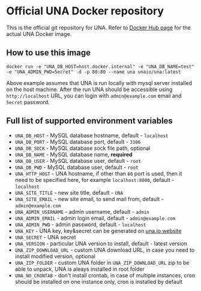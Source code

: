 # Official UNA Docker repository

This is the official git repository for UNA. Refer to [Docker Hub page](https://hub.docker.com/r/unaio/una) for the actual UNA Docker image.


## How to use this image

```
docker run -e "UNA_DB_HOST=host.docker.internal" -e "UNA_DB_NAME=test" -e "UNA_ADMIN_PWD=5ecret" -d -p 80:80 --name una unaio/una:latest
```

Above example assumes that UNA is run locally with mysql server installed on the host machine. After the run UNA should be accessible using `http://localhost` URL, you can login with `admin@example.com` email and   `5ecret` password.

## Full list of supported environment variables

- `UNA_DB_HOST` - MySQL database hostname, default - `localhost`
- `UNA_DB_PORT` - MySQL database port, default - `3306`
- `UNA_DB_SOCK` - MySQL database sock file path, optional
- `UNA_DB_NAME` - MySQL database name, **required** 
- `UNA_DB_USER` - MySQL database user, default - `root`
- `UNA_DB_PWD` - MySQL database user, default - `root`
- `UNA_HTTP_HOST` - UNA hostname, if other than `80` port is used, then it need to be specified here, for example `localhost:8000`, default - `localhost` 
- `UNA_SITE_TITLE` - new site title, default - `UNA`
- `UNA_SITE_EMAIL` - new site email, to send mail from, default - `admin@example.com`
- `UNA_ADMIN_USERNAME` - admin username, default - `admin`
- `UNA_ADMIN_EMAIL` - admin login email, default - `admin@example.com`
- `UNA_ADMIN_PWD` - admin password, default - `localhost`
- `UNA_KEY` - UNA key, key&secret can be generated on [una.io website](https://una.io/page/kands-manage)
- `UNA_SECRET` - UNA secret
- `UNA_VERSION` - particular UNA version to install, default - latest version
- `UNA_ZIP_DOWNLOAD_URL` - custom UNA download URL, in case you need to install modified version, optional
- `UNA_ZIP_FOLDER` - custom UNA folder in `UNA_ZIP_DOWNLOAD_URL` zip to be able to unpack, UNA is aleays installed in root folder 
- `UNA_NO_CRONTAB` - don't install crontab, in case of multiple instances, cron should be installed on one instance only, cron is installed by default
